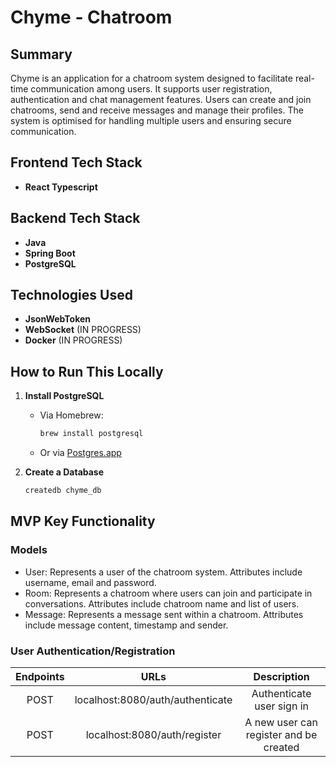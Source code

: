 # Chyme - Chatroom

## Summary

Chyme is an application for a chatroom system designed to facilitate real-time communication among users. It supports user registration, authentication and chat management features. Users can create and join chatrooms, send and receive messages and manage their profiles. The system is optimised for handling multiple users and ensuring secure communication.

## Frontend Tech Stack
- **React Typescript**

## Backend Tech Stack

- **Java**
- **Spring Boot**
- **PostgreSQL**

## Technologies Used
- **JsonWebToken**
- **WebSocket** (IN PROGRESS)
- **Docker** (IN PROGRESS)

## How to Run This Locally

1. **Install PostgreSQL**
   - Via Homebrew:
     ```sh
     brew install postgresql
     ```
   - Or via [Postgres.app](https://postgresapp.com)

2. **Create a Database**
   ```sh
   createdb chyme_db

## MVP Key Functionality

### Models

- User: Represents a user of the chatroom system. Attributes include username, email and password.
- Room: Represents a chatroom where users can join and participate in conversations. Attributes include chatroom name and list of users.
- Message: Represents a message sent within a chatroom. Attributes include message content, timestamp and sender.

### User Authentication/Registration

| Endpoints        | URLs           | Description  |
| :-------------: |:-------------:| :-----:|
|POST | localhost:8080/auth/authenticate|Authenticate user sign in|
|POST	|localhost:8080/auth/register	|A new user can register and be created|




